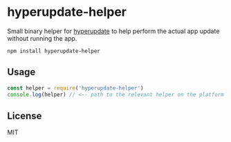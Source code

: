 # hyperupdate-helper

Small binary helper for [hyperupdate](https://github.com/hyperdivision/hyperupdate) to help perform
the actual app update without running the app.

```
npm install hyperupdate-helper
```

## Usage

``` js
const helper = require('hyperupdate-helper')
console.log(helper) // <-- path to the relevant helper on the platform
```

## License

MIT
